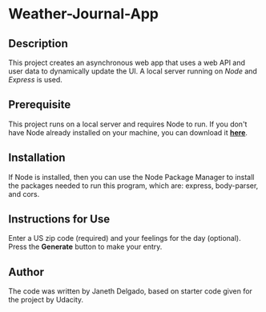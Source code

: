 # Weather-Journal-App

## Description
This project creates an asynchronous web app that uses a web API and user data to dynamically update the UI. A local server running on *Node* and *Express* is used.

## Prerequisite
This project runs on a local server and requires Node to run. If you don't have Node already installed on your machine, you can download it [**here**](https://nodejs.org/en/download/).

## Installation
If Node is installed, then you can use the Node Package Manager to install the packages needed to run this program, which are: express, body-parser, and cors.

## Instructions for Use
Enter a US zip code (required) and your feelings for the day (optional). Press the **Generate** button to make your entry.

## Author
The code was written by Janeth Delgado, based on starter code given for the project by Udacity.

